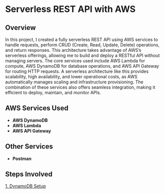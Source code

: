# Serverless REST API with AWS

## Overview
In this project, I created a fully serverless REST API using AWS services to handle requests, perform CRUD (Create, Read, Update, Delete) operations, and return responses. This architecture takes advantage of AWS’s serverless offerings, allowing me to build and deploy a RESTful API without managing servers. The core services used include AWS Lambda for compute, AWS DynamoDB for database operations, and AWS API Gateway for routing HTTP requests. A serverless architecture like this provides scalability, high availability, and lower operational costs, as AWS automatically manages scaling and infrastructure provisioning. The combination of these services also offers seamless integration, making it efficient to deploy, maintain, and monitor APIs.

## AWS Services Used
- **AWS DynamoDB**
- **AWS Lambda**
- **AWS API Gateway**

## Other Services
- **Postman**

## Steps Involved
[1. DynamoDB Setup](./docs/1-dynamodb-setup.md)
